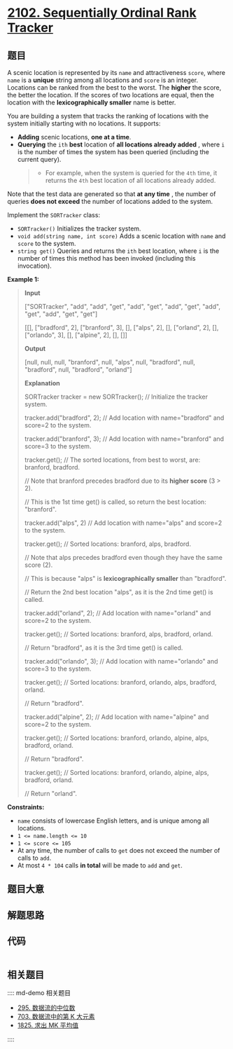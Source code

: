# [2102. Sequentially Ordinal Rank Tracker](https://leetcode.com/problems/sequentially-ordinal-rank-tracker/)

## 题目

A scenic location is represented by its `name` and attractiveness `score`,
where `name` is a **unique** string among all locations and `score` is an
integer. Locations can be ranked from the best to the worst. The **higher**
the score, the better the location. If the scores of two locations are equal,
then the location with the **lexicographically smaller** name is better.

You are building a system that tracks the ranking of locations with the system
initially starting with no locations. It supports:

- **Adding** scenic locations, **one at a time**.
- **Querying** the `ith` **best** location of **all locations already added** , where `i` is the number of times the system has been queried (including the current query).
  > - For example, when the system is queried for the `4th` time, it returns the `4th` best location of all locations already added.

Note that the test data are generated so that **at any time** , the number of
queries **does not exceed** the number of locations added to the system.

Implement the `SORTracker` class:

- `SORTracker()` Initializes the tracker system.
- `void add(string name, int score)` Adds a scenic location with `name` and `score` to the system.
- `string get()` Queries and returns the `ith` best location, where `i` is the number of times this method has been invoked (including this invocation).

**Example 1:**

> **Input**
>
> ["SORTracker", "add", "add", "get", "add", "get", "add", "get", "add", "get", "add", "get", "get"]
>
> [[], ["bradford", 2], ["branford", 3], [], ["alps", 2], [], ["orland", 2], [], ["orlando", 3], [], ["alpine", 2], [], []]
>
> **Output**
>
> [null, null, null, "branford", null, "alps", null, "bradford", null, "bradford", null, "bradford", "orland"]
>
> **Explanation**
>
> SORTracker tracker = new SORTracker(); // Initialize the tracker system.
>
> tracker.add("bradford", 2); // Add location with name="bradford" and score=2 to the system.
>
> tracker.add("branford", 3); // Add location with name="branford" and score=3 to the system.
>
> tracker.get(); // The sorted locations, from best to worst, are: branford, bradford.
>
> // Note that branford precedes bradford due to its **higher score** (3 > 2).
>
> // This is the 1st time get() is called, so return the best location: "branford".
>
> tracker.add("alps", 2) // Add location with name="alps" and score=2 to the system.
>
> tracker.get(); // Sorted locations: branford, alps, bradford.
>
> // Note that alps precedes bradford even though they have the same score (2).
>
> // This is because "alps" is **lexicographically smaller** than "bradford".
>
> // Return the 2nd best location "alps", as it is the 2nd time get() is called.
>
> tracker.add("orland", 2); // Add location with name="orland" and score=2 to the system.
>
> tracker.get(); // Sorted locations: branford, alps, bradford, orland.
>
> // Return "bradford", as it is the 3rd time get() is called.
>
> tracker.add("orlando", 3); // Add location with name="orlando" and score=3 to the system.
>
> tracker.get(); // Sorted locations: branford, orlando, alps, bradford, orland.
>
> // Return "bradford".
>
> tracker.add("alpine", 2); // Add location with name="alpine" and score=2 to the system.
>
> tracker.get(); // Sorted locations: branford, orlando, alpine, alps, bradford, orland.
>
> // Return "bradford".
>
> tracker.get(); // Sorted locations: branford, orlando, alpine, alps, bradford, orland.
>
> // Return "orland".

**Constraints:**

- `name` consists of lowercase English letters, and is unique among all locations.
- `1 <= name.length <= 10`
- `1 <= score <= 105`
- At any time, the number of calls to `get` does not exceed the number of calls to `add`.
- At most `4 * 104` calls **in total** will be made to `add` and `get`.

## 题目大意

## 解题思路

## 代码

```javascript

```

## 相关题目

:::: md-demo 相关题目

- [295. 数据流的中位数](https://leetcode.com/problems/find-median-from-data-stream)
- [703. 数据流中的第 K 大元素](https://leetcode.com/problems/kth-largest-element-in-a-stream)
- [1825. 求出 MK 平均值](https://leetcode.com/problems/finding-mk-average)

::::
